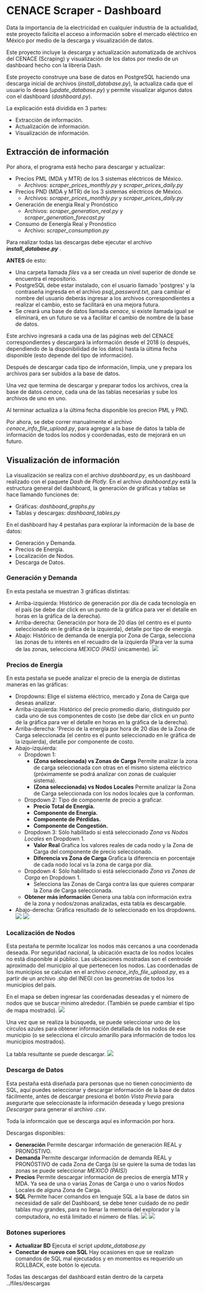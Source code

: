 # CENACE Scraper - Dashboard

Data la importancia de la electricidad en cualquier industria de la actualidad, este proyecto falicita el acceso a información sobre el mercado eléctrico en México por medio de la descarga y visualización de datos.

Este proyecto incluye la descarga y actualización automatizada de archivos del CENACE (Scraping) y visualización de los datos por medio de un dashboard hecho con la librería Dash.

Este proyecto construye una base de datos en PostgreSQL haciendo una descarga inicial de archivos (*install_database.py*), la actualiza cada que el usuario lo desea (*update_database.py*) y permite visualizar algunos datos con el dashboard (*dashboard.py*).

La explicación está dividida en 3 partes:
* Extracción de información.
* Actualización de información.
* Visualización de información.


## **Extracción de información**
Por ahora, el programa está hecho para descargar y actualizar:
* Precios PML (MDA y MTR) de los 3 sistemas eléctricos de México.
  * Archivos: *scraper_prices_monthly.py* y *scraper_prices_daily.py*
* Precios PND (MDA y MTR) de los 3 sistemas eléctricos de México.
  * Archivos: *scraper_prices_monthly.py* y *scraper_prices_daily.py*
* Generación de energía Real y Pronóstico
  * Archivos: *scraper_generation_real.py* y *scraper_generation_forecast.py*
* Consumo de Eenergía Real y Pronóstico
  * Archivo: *scraper_consumption.py*

Para realizar todas las descargas debe ejecutar el archivo ***install_database.py*** .

**ANTES** de esto:
* Una carpeta llamada *files* va a ser creada un nivel superior de donde se encuentra el repositorio.
* PostgreSQL debe estar instalado, con el usuario llamado 'postgres' y la contraseña ingresda en el archivo *psql_password.txt*, para cambiar el nombre del usuario deberás ingresar a los archivos correspondientes a realizar el cambio, esto se facilitará en una mejora futura.
* Se creará una base de datos llamada *cenace*, si existe llamada igual se eliminará, en un futuro se va a facilitar el cambio de nombre de la base de datos.

Este archivo ingresará a cada una de las páginas web del CENACE correspondientes y descargará la información desde el 2018 (o después, dependiendo de la disponibilidad de los datos) hasta la última fecha disponible (esto depende del tipo de información).

Después de descargar cada tipo de información, limpia, une y prepara los archivos para ser subidos a la base de datos.

Una vez que termina de descargar y preparar todos los archivos, crea la base de datos *cenace*, cada una de las tablas necesarias y sube los archivos de uno en uno.

Al terminar actualiza a la última fecha disponible los precion PML y PND.


Por ahora, se debe correr manualmente el archivo *cenace_info_file_upload.py*, para agregar a la base de datos la tabla de información de todos los nodos y coordenadas, esto de mejorará en un futuro.


## **Visualización de información**
La visualización se realiza con el archivo *dashboard.py*, es un dashboard realizado con el paquete *Dash* de *Plotly*.
En el archivo *dashboard.py* está la estructura general del dashboard, la generación de gráficas y tablas se hace llamando funciones de:
* Gráficas: *dashboard_graphs.py*
* Tablas y descargas: *dashboard_tables.py*


En el dashboard hay 4 pestañas para explorar la información de la base de datos:
* Generación y Demanda.
* Precios de Energía.
* Localización de Nodos.
* Descarga de Datos.

### Generación y Demanda
En esta pestaña se muestran 3 gráficas distintas:
* Arriba-izquierda: Histórico de generación por día de cada tecnología en el país (se debe dar click en un punto de la gráfica para ver el detalle en horas en la gráfica de la derecha).
* Arriba-derecha: Generación por hora de 20 días (el centro es el punto seleccionado en le gráfica de la izquierda), detalle por tipo de energía.
* Abajo: Histórico de demanda de energía por Zona de Carga, selecciona las zonas de tu interés en el recuadro de la izquierda (Para ver la suma de las zonas, selecciona *MEXICO (PAIS)* únicamente).
![](images/tab1_top.png)

### Precios de Energía
En esta pestaña se puede analizar el precio de la energía de distintas maneras en las gráficas:
* Dropdowns: Elige el sistema eléctrico, mercado y Zona de Carga que deseas analizar.
* Arriba-izquierda: Histórico del precio promedio diario, distinguido por cada uno de sus componentes de costo (se debe dar click en un punto de la gráfica para ver el detalle en horas en la gráfica de la derecha).
* Arriba-derecha: 'Precio de la energía por hora de 20 días de la Zona de Carga seleccionada (el centro es el punto seleccionado en le gráfica de la izquierda), detalle por componente de costo.
* Abajo-izquierda:
  * Dropdown 1:
    * **(Zona seleccionada) vs Zonas de Carga** Permite analizar la zona de carga seleccionada con otras en el mismo sistema eléctrico (próximamente se podrá analizar con zonas de cualquier sistema).
    * **(Zona seleccionada) vs Nodos Locales** Permite analizar la Zona de Carga seleccionada con los nodos locales que la conforman.
  * Dropdown 2: Tipo de componente de precio a graficar.
    * **Precio Total de Energía.**
    * **Componente de Energía.**
    * **Componente de Pérdidas.**
    * **Componente de Congestión.**
  * Dropdown 3: Sólo habilitado si está seleccionado *Zona vs Nodos Locales* en Dropdown 1.
    * **Valor Real** Grafica los valores reales de cada nodo y la Zona de Carga del componente de precio seleccionado.
    * **Diferencia vs Zona de Carga** Grafica la diferencia en porcentaje de cada nodo local vs la zona de carga por día.
  * Dropdown 4: Sólo habilitado si está seleccionado *Zona vs Zonas de Carga* en Dropdown 1.
    * Selecciona las Zonas de Carga contra las que quieres comparar la Zona de Carga seleccionada.
  * **Obtener más información** Genera una tabla con información extra de la zona y nodos/zonas analizadas, esta tabla es descargable.
* Abajo-derecha: Gráfica resultado de lo seleccionado en los dropdowns.
![](images/tab2_top.png)
![](images/tab2_bottom.png)

### Localización de Nodos
Esta pestaña te permite localizar los nodos más cercanos a una coordenada deseada.
Por seguridad nacional, la ubicación exacta de los nodos locales no está disponible al público. Las ubicaciones mostradas son el centroide aproximado del municipio al que pertenecen los nodos.
Las coordenadas de los municipios se calculan en el archivo *cenace_info_file_upload.py*, es a partir de un archivo .shp del INEGI con las geometrías de todos los municipios del país.

En el mapa se deben ingresar las coordenadas deseadas y el número de nodos que se buscar mínimo alrededor. (También se puede cambiar el tipo de mapa mostrado).
![](images/tab3_top.png)

Una vez que se realiza la búsqueda, se puede seleccionar uno de los círculos azules para obtener información detallada de los nodos de ese municipio (o se selecciona el círculo amarillo para información de todos los municipios mostrados).

La tabla resultante se puede descargar.
![](images/tab3_bottom.png)

### Descarga de Datos
Esta pestaña está diseñada para personas que no tienen conocimiento de SQL, aquí puedes seleccionar y descargar información de la base de datos fácilmente, antes de descargar presiona el botón *Vista Previa* para asegurarte que seleccionaste la información deseada y luego presiona *Descargar* para generar el archivo *.csv*.

Toda la informcaión que se descarga aquí es información por hora.

Descargas disponibles:
* **Generación** Permite descargar información de generación REAL y PRONÓSTIVO.
* **Demanda** Permite descargar información de demanda REAL y PRONÓSTIVO de cada Zona de Carga (si se quiere la suma de todas las zonas se puede seleccionar *MEXICO (PAIS)*)
* **Precios** Permite descargar información de precios de energía MTR y MDA. Ya sea de una o varias Zonas de Carga o uno o varios Nodos Locales de alguna Zona de Carga.
* **SQL** Permite hacer comandos en lenguaje SQL a la base de datos sin necesidad de salir del Dashboard, se debe tener cuidado de no pedir tablas muy grandes, para no llenar la memoria del explorador y la computadora, no está limitado el número de filas.
![](images/tab4_tab1.png)
![](images/tab4_tab4.png)

### Botones superiores
* **Actualizar BD** Ejecuta el script *update_database.py*
* **Conectar de nuevo con SQL** Hay ocasiones en que se realizan comandos de SQL mal ejecutados y en momentos es requerido un ROLLBACK, este botón lo ejecuta.


Todas las descargas del dashboard están dentro de la carpeta ../files/descargas
